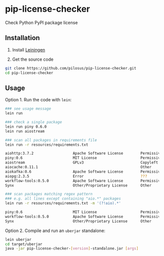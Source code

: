 # pip-license-checker

Check Python PyPI package license


## Installation

1. Install [Leiningen](https://leiningen.org/)

2. Get the source code

```bash
git clone https://github.com/pilosus/pip-license-checker.git
cd pip-license-checker
```

## Usage

Option 1. Run the code with ``lein``:

```bash
### see usage message
lein run

### check a single package
lein run piny 0.6.0
lein run aiostream

### scan all packages in requirements file
lein run -r resources/requirements.txt

aiohttp:3.7.2                  Apache Software License        Permissive
piny:0.6                       MIT License                    Permissive
aiostream                      GPLv3                          Copyleft
aiocache:0.11.1                                               Other
aiokafka:0.6                   Apache Software License        Permissive
aiopg:2.3.5                    Error                          ???
workflow-tools:0.5.0           Apache Software License        Permissive
Synx                           Other/Proprietary License      Other

### scan packages matching regex pattern
### e.g. all lines except containing "aio.*" packages
lein run -r resources/requirements.txt -m '(?!aio).*'

piny:0.6                       MIT License                    Permissive
workflow-tools:0.5.0           Apache Software License        Permissive
Synx                           Other/Proprietary License      Other
```

Option 2. Compile and run an ``uberjar`` standalone:


```bash
lein uberjar
cd target/uberjar
java -jar pip-license-checker-[version]-standalone.jar [args]
```
